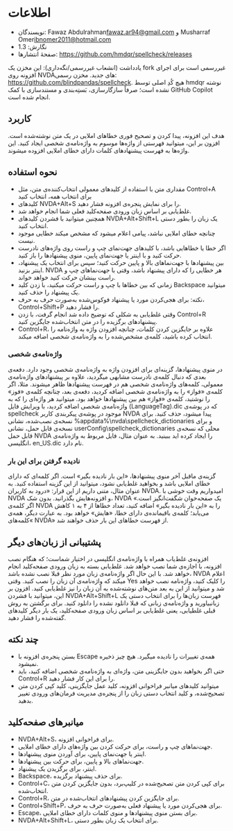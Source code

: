 # اطلاعات

- نویسندگان: Fawaz Abdulrahman<fawaz.ar94@gmail.com> و Musharraf Omer<ibnomer2011@hotmail.com>
- نگارش: 1.3
- صفحهٔ انتشارها: https://github.com/hmdqr/spellcheck/releases

یادداشت (انشعاب غیررسمی/نگه‌داری): این مخزن یک fork غیررسمی است برای اجرای افزونه روی NVDAهای جدید. مخزن رسمی: https://github.com/blindpandas/spellcheck. هیچ کُدِ اصلی توسط hmdqr نوشته نشده است؛ صرفاً سازگارسازی، بَستِه‌بندی و مستندسازی با کمک GitHub Copilot انجام شده است.

## کاربرد

هدف این افزونه، پیدا کردن و تصحیح فوری خطاهای املایی در یک متن نوشته‌شده است. افزون بر این، میتوانید فهرستی از واژه‌ها موسوم به واژه‌نامه‌ی شخصی ایجاد کنید. این واژه‌ها به فهرست پیشنهادهای کلمات دارای خطای املایی افزوده میشوند.


## نحوه استفاده

- مقداری متن با استفاده از کلید‌های معمولی انتخاب‌کننده‌ی متن، مثل Control+A برای انتخاب همه، انتخاب کنید
- کلیدهای NVDA+Alt+S را برای نمایش پنجره‌ی افزونه فشار دهید.
- غلط‌یابی بر اساس زبان ورودی صفحه‌کلید فعلی شما انجام خواهد شد.
- همچنین میتوانید با فشردن کلیدهای NVDA+Alt+Shift+L یک زبان را بطور دستی انتخاب کنید.
- چنانچه خطای املایی نباشد، پیامی اعلام میشود که مشخص میکند خطایی موجود نیست.
- اگر خطا یا خطاهایی باشد، با کلیدهای جهت‌نمای چپ و راست روی واژه‌های نادرست حرکت کنید و با اینتر یا جهت‌نمای پایین، منوی پیشنهادها را باز کنید.
- بین پیشنهادها با جهت‌نماهای بالا و پایین حرکت کنید؛ سپس برای انتخاب یک پیشنهاد، اینتر بزنید. NVDA هر خطایی را که دارای پیشنهاد باشد، وقتی با جهت‌نماهای چپ و راست بینشان حرکت کنید خواهد خواند.
- زمانی که بین خطاها با چپ و راست حرکت میکنید، با زدن کلید Backspace میتوانید یک پیشنهاد را حذف کنید.
 - نکته: برای هجی‌کردن مورد یا پیشنهاد فوکوس‌شده به‌صورت حرف به حرف، Control+Shift+P را فشار دهید.
- وقتی غلط‌یابی به شکلی که توضیح داده شد انجام گرفت، با زدن Control+R پیشنهادهای برگزیده را در متن انتخاب‌شده جایگزین کنید.
- Control+R، علاوه بر جایگزین کردن کلمات، چنانچه افزودن واژه به واژه‌نامه را انتخاب کرده باشید، کلمه‌ی مشخص‌شده را به واژه‌نامه‌ی شخصی اضافه میکند.

### واژه‌نامه‌ی شخصی

در منوی پیشنهادها، گزینه‌ای برای افزودن واژه به واژه‌نامه‌ی شخصی وجود دارد. دفعه‌ی بعدی که دنبال کلمه‌ی نادرست مشابهی میگردید، علاوه بر پیشنهادهای واژه‌نامه‌ی معمولی، کلمه‌های واژه‌نامه‌ی شخصی هم در فهرست پیشنهادها ظاهر میشوند.
مثلا، اگر کلمه‌ی «فواز» را به واژه‌نامه‌ی شخصی اضافه کردید، دفعه‌ی بعد، چنانچه کلمه‌ی «فوز» را نوشتید، کلمه‌ی «فواز» هم بین پیشنهادها خواهد بود.
میتوانید هر واژه‌ای را که به واژه‌نامه‌ی شخصی اضافه کردید، با ویرایش فایل (LanguageTag).dic که در پوشه‌ی spellcheck موجود در پوشه‌ی پیکربندی کاربر NVDA پیدا میشود، حذف کنید.
برای نسخه‌ی نصب‌شده، نشانی  %appdata%\nvda\spellcheck_dictionaries و برای نسخه‌ی قابل حمل، نشانی userConfig\spellcheck_dictionaries محلی که نسخه‌ی قابل حمل NVDA را ایجاد کرده اید ببینید.
به عنوان مثال، فایل مربوط به واژه‌نامه‌ی انگلیسی، en_US.dic نام دارد.

### نادیده گرفتن برای این بار

گزینه‌ی ماقبل آخر منوی پیشنهادها، «این بار نادیده بگیر» است. اگر کلمه‌ای که دارای خطای املایی باشد و بخواهید غلط‌یابی نشود، میتوانید از این گزینه استفاده کنید.
به عنوان مثال، متنی داریم از این قرار: «درود به کاربران NVDA. امیدواریم وقت خوشی با NVDA و افزونه‌هایش بگذرانید. بدون شک، NVDA یک صفحه‌خوان شگفت‌انگیز است.» اگر کلمه‌ی NVDA را به «این بار نادیده بگیر» اضافه کنید، تعداد خطاها از ۴ به ۱ کاهش می‌یابد؛ کلمه‌ی باقیمانده‌ی دارای خطا، «هایش» خواهد بود. به عبارت دیگر، همه‌ی کلمه‌های« NVDA» از فهرست خطاهای این بار حذف خواهند شد.


## پشتیبانی از زبان‌های دیگر

افزونه‌ی غلط‌یاب همراه با واژه‌نامه‌ی انگلیسی در اختیار شماست؛ که هنگام نصب افزونه، با اجازه‌ی شما نصب خواهد شد.
غلط‌یابی بسته به زبان ورودی صفحه‌کلید انجام خواهد شد. با این حال اگر واژه‌نامه‌ی زبان مورد نظر قبلا نصب نشده باشد، NVDA اعلام میکند که واژه‌نامه‌ی آن زبان را نصب کنید. وقتی Yes را کلیک کنید، واژه‌نامه نصب خواهد شد و میتوانید از این به بعد متن‌های نوشته‌شده به آن زبان را نیز غلط‌یابی کنید.
افزون بر این، میتوانید با فشردن NVDA+Alt+Shift+L فهرست زبان‌ها را برای انتخاب دستی یک زبانبیاورید و واژه‌نامه‌ی زبانی که قبلا دانلود نشده را دانلود کنید. برای برگشتن به روش قبلی غلطیابی، یعنی غلط‌یابی بر اساس زبان ورودی صفحه‌کلید، یک بار دیگر کلیدهای گفته‌شده را فشار دهید.


## چند نکته

- بستن پنجره‌ی افزونه با Escape همه‌ی تغییرات را نادیده میگیرد. هیچ چیز ذخیره نمیشود.
- حتی اگر بخواهید بدون جایگزینی متن، واژه‌ای به واژه‌نامه‌ی شخصی اضافه کنید، باید Control+R را برای این کار فشار دهید.
- میتوانید کلیدهای میانبر فراخوانی افزونه، کلید عمل جایگزینی، کلید کپی کردن متن تصحیح‌شده، و کلید انتخاب دستی زبان را از پنجره‌ی مدیریت فرمان‌های ورودی تغییر بدهید.


## میانبرهای صفحه‌کلید

- NVDA+Alt+S، برای فراخوانی افزونه.
- جهت‌نماهای چپ و راست، برای حرکت کردن بین واژه‌های دارای خطای املایی.
- اینتر یا جهت‌نمای پایین، برای آوردن منوی پیشنهادها.
- جهت‌نماهای بالا و پایین، برای حرکت بین پیشنهادها.
- اینتر، برای برگزیدن یک پیشنهاد.
- Backspace، برای حذف پیشنهاد برگزیده.
- Control+C، برای کپی کردن متن تصحیح‌شده در کلیپ‌برد، بدون جایگزین کردن متن انتخاب‌شده.
- Control+R، برای جایگزین کردن پیشنهادهای انتخاب‌شده در متن.
 - Control+Shift+P، برای هجی‌کردن مورد یا پیشنهاد فعلی به‌صورت حرف به حرف.
- Escape، برای بستن منوی پیشنهادها و منوی کلمات دارای خطای املایی.
- NVDA+Alt+Shift+L، برای انتخاب یک زبان بطور دستی.
